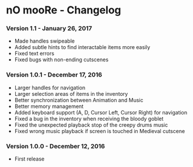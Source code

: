 nO mooRe - Changelog
=========

### Version 1.1 - January 26, 2017

* Made handles swipeable
* Added subtle hints to find interactable items more easily
* Fixed text errors
* Fixed bugs with non-ending cutscenes

### Version 1.0.1 - December 17, 2016

* Larger handles for navigation
* Larger selection areas of items in the inventory
* Better synchronization between Animation and Music
* Better memory management
* Added keyboard support (A, D, Cursor Left, Cursor Right) for navigation
* Fixed a bug in the inventory when receiving the bloody goblet
* Fixed the unexpected playback stop of the creepy drums music
* Fixed wrong music playback if screen is touched in Medieval cutscene

### Version 1.0.0 - December 12, 2016

* First release
